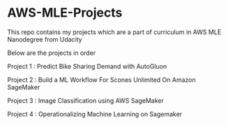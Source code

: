# AWS-MLE-Projects
This repo contains my projects which are a part of curriculum in AWS MLE Nanodegree from Udacity

Below are the projects in order

Project 1 : Predict Bike Sharing Demand with AutoGluon

Project 2 : Build a ML Workflow For Scones Unlimited On Amazon SageMaker

Project 3 : Image Classification using AWS SageMaker

Project 4 : Operationalizing Machine Learning on Sagemaker
